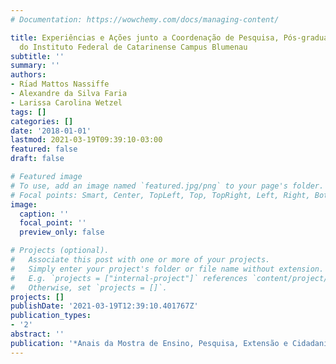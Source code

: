 ```yaml
---
# Documentation: https://wowchemy.com/docs/managing-content/

title: Experiências e Ações junto a Coordenação de Pesquisa, Pós-graduação e Inovação
  do Instituto Federal de Catarinense Campus Blumenau
subtitle: ''
summary: ''
authors:
- Rı́ad Mattos Nassiffe
- Alexandre da Silva Faria
- Larissa Carolina Wetzel
tags: []
categories: []
date: '2018-01-01'
lastmod: 2021-03-19T09:39:10-03:00
featured: false
draft: false

# Featured image
# To use, add an image named `featured.jpg/png` to your page's folder.
# Focal points: Smart, Center, TopLeft, Top, TopRight, Left, Right, BottomLeft, Bottom, BottomRight.
image:
  caption: ''
  focal_point: ''
  preview_only: false

# Projects (optional).
#   Associate this post with one or more of your projects.
#   Simply enter your project's folder or file name without extension.
#   E.g. `projects = ["internal-project"]` references `content/project/deep-learning/index.md`.
#   Otherwise, set `projects = []`.
projects: []
publishDate: '2021-03-19T12:39:10.401767Z'
publication_types:
- '2'
abstract: ''
publication: '*Anais da Mostra de Ensino, Pesquisa, Extensão e Cidadania (MEPEC)*'
---
```

